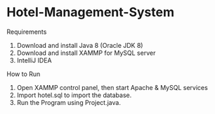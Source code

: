 # Hotel-Management-System

Requirements
1. Download and install Java 8 (Oracle JDK 8)
2. Download and install XAMMP for MySQL server
3. IntelliJ IDEA
   
How to Run
1. Open XAMMP control panel, then start Apache & MySQL services
2. Import hotel.sql to import the database. 
3. Run the Program using Project.java.

